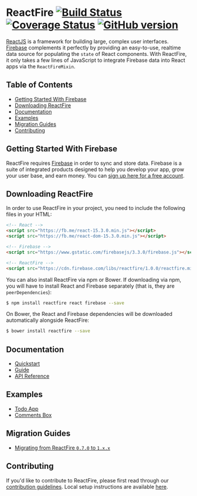 # ReactFire [![Build Status](https://travis-ci.org/firebase/reactfire.svg?branch=master)](https://travis-ci.org/firebase/reactfire) [![Coverage Status](https://coveralls.io/repos/firebase/reactfire/badge.svg?branch=master&service=github)](https://coveralls.io/github/firebase/reactfire?branch=master) [![GitHub version](https://badge.fury.io/gh/firebase%2Freactfire.svg)](http://badge.fury.io/gh/firebase%2Freactfire)


[ReactJS](https://facebook.github.io/react/) is a framework for building large, complex user
interfaces. [Firebase](https://firebase.google.com/) complements it perfectly by providing an
easy-to-use, realtime data source for populating the `state` of React components. With ReactFire, it
only takes a few lines of JavaScript to integrate Firebase data into React apps via the
`ReactFireMixin`.


## Table of Contents

 * [Getting Started With Firebase](#getting-started-with-firebase)
 * [Downloading ReactFire](#downloading-reactfire)
 * [Documentation](#documentation)
 * [Examples](#examples)
 * [Migration Guides](#migration-guides)
 * [Contributing](#contributing)


## Getting Started With Firebase

ReactFire requires [Firebase](https://firebase.google.com/) in order to sync and store data.
Firebase is a suite of integrated products designed to help you develop your app, grow your user
base, and earn money. You can [sign up here for a free account](https://console.firebase.google.com/).


## Downloading ReactFire

In order to use ReactFire in your project, you need to include the following files in your HTML:

```html
<!-- React -->
<script src="https://fb.me/react-15.3.0.min.js"></script>
<script src="https://fb.me/react-dom-15.3.0.min.js"></script>

<!-- Firebase -->
<script src="https://www.gstatic.com/firebasejs/3.3.0/firebase.js"></script>

<!-- ReactFire -->
<script src="https://cdn.firebase.com/libs/reactfire/1.0.0/reactfire.min.js"></script>
```

You can also install ReactFire via npm or Bower. If downloading via npm, you will have to install
React and Firebase separately (that is, they are `peerDependencies`):

```bash
$ npm install reactfire react firebase --save
```

On Bower, the React and Firebase dependencies will be downloaded automatically alongside ReactFire:


```bash
$ bower install reactfire --save
```

## Documentation

* [Quickstart](docs/quickstart.md)
* [Guide](docs/guide.md)
* [API Reference](docs/reference.md)


## Examples

* [Todo App](examples/todoApp)
* [Comments Box](examples/commentsBox)


## Migration Guides

* [Migrating from ReactFire `0.7.0` to `1.x.x`](docs/migration/070-to-1XX.md)


## Contributing

If you'd like to contribute to ReactFire, please first read through our [contribution
guidelines](.github/CONTRIBUTING.md). Local setup instructions are available [here](.github/CONTRIBUTING.md#local-setup).
